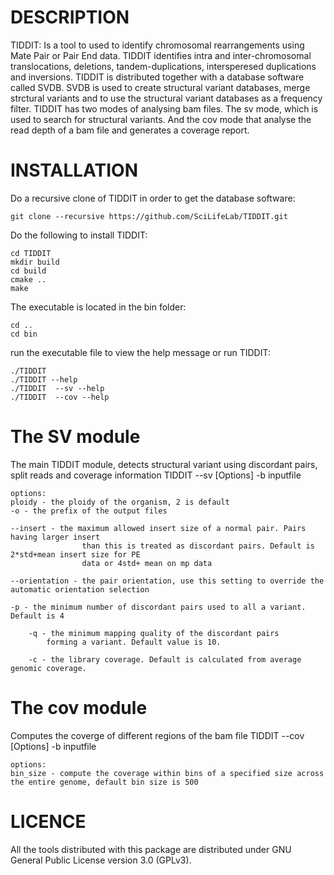 DESCRIPTION
==============
TIDDIT: Is a tool to used to identify  chromosomal rearrangements using Mate Pair or Pair End data. TIDDIT identifies intra and inter-chromosomal translocations, deletions, tandem-duplications, intersperesed duplications and inversions. 
TIDDIT is distributed together with a database software called SVDB. SVDB is used to create structural variant databases, merge strctural variants and to use the structural variant databases as a frequency filter.
TIDDIT has two modes of analysing bam files. The sv mode, which is used to search for structural variants. And the cov mode that analyse the read depth of a bam file and generates a coverage report.

INSTALLATION
==============
Do a recursive clone of TIDDIT in order to get the database software:
```
git clone --recursive https://github.com/SciLifeLab/TIDDIT.git
```

Do the following to install TIDDIT:
```
cd TIDDIT
mkdir build
cd build
cmake ..
make
```
The executable is located in the bin folder:
```
cd ..
cd bin
```
run the executable file to view the help message or run TIDDIT:
```
./TIDDIT
./TIDDIT --help
./TIDDIT  --sv --help
./TIDDIT  --cov --help
```

The SV module
=============
The main TIDDIT module, detects structural variant using discordant pairs, split reads and coverage information
    TIDDIT --sv [Options] -b inputfile 

    options:
    ploidy - the ploidy of the organism, 2 is default
    -o - the prefix of the output files
        
    --insert - the maximum allowed insert size of a normal pair. Pairs having larger insert 
                    than this is treated as discordant pairs. Default is 2*std+mean insert size for PE 
                    data or 4std+ mean on mp data
                        
    --orientation - the pair orientation, use this setting to override the automatic orientation selection
            
    -p - the minimum number of discordant pairs used to all a variant. Default is 4
            
        -q - the minimum mapping quality of the discordant pairs 
            forming a variant. Default value is 10.
                                        
        -c - the library coverage. Default is calculated from average genomic coverage.

The cov module
==============
Computes the coverge of different regions of the bam file
    TIDDIT --cov [Options] -b inputfile
    
    options:
    bin_size - compute the coverage within bins of a specified size across the entire genome, default bin size is 500


LICENCE
==============
All the tools distributed with this package are distributed under GNU General Public License version 3.0 (GPLv3). 




